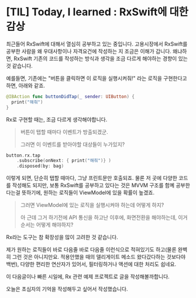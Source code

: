 # [TIL] Today, I learned : RxSwift에 대한 감상



최근들어 RxSwift에 대해서 열심히 공부하고 있는 중입니다. 고용시장에서 RxSwift를 공부한 사람을 왜 우대사항이나 자격요건에 작성하는 지 조금은 이해가 갑니다. 왜냐하면, RxSwift 기존의 코드를 작성하는 방식과 생각을 조금 다르게 해야하는 경향이 있는 것 같습니다.



예를들면, 기존에는 "버튼을 클릭하면 이 로직을 실행시켜줘!" 라는 로직을 구현한다고 하면, 아래와 같죠.

```swift
@IBAction func buttonDidTap(_ sender: UIButton) {
  print("해줘")
}
```



Rx로 구현할 때는, 조금 다르게 생각해야합니다.

> 버튼이 탭할 때마다 이벤트가 방출되겠군.
>
> 그러면 이 이벤트를 받아야할 대상들이 누가있지?

```swift
button.rx.tap
	.subscribe(onNext: { print("해줘")} )
	.disposed(by: bag)
```

이렇게 되면, 단순히 탭할 때마다, 그냥 프린트문만 호출되죠. 물론 저 곳에 다양한 코드를 작성해도 되지만, 보통 RxSwift를 공부하고 있다는 것은 MVVM 구조를 함꼐 공부한다는걸 뜻하기에, 원하는 로직들이 ViewModel에 있을 확률이 높겠죠.



> 그러면 ViewModel에 있는 로직을 실행시켜야 하는데 어떻게 하지?
>
> 아 근데 그거 하기전에 API 통신을 하고난 이후에, 화면전환을 해야하는데, 이거 순서는 어떻게 해야하지?



Rx라는 도구는 참 확장성을 많이 고려한 것 같습니다.

제가 원하는 로직들이 바로 다음줄 바로 다음줄 이런식으로 적혀있기도 하고(물론 완벽히 그런 것은 아니지만요. 적용안했을 때의 델리게이트 메소드 왔다갔다하는 것보다야 백번), 다양한 편리한 연산자가 있어서, 필터링하거나 액션에 대한 처리도 쉽네요.



이 다음글이나 빠른 시일에, Rx 관련 예제 프로젝트로 글을 작성해볼까합니다.



오늘은 초심자의 기억을 작성해두고 싶어서 작성했습니다.

